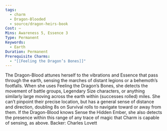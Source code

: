 ```yaml
---
tags:
  - charm
  - Dragon-Blooded
  - source/dragon-heirs-book
Cost: —
Mins: Awareness 5, Essence 3
Type: Permanent
Keywords:
  - Earth
Duration: Permanent
Prerequisite Charms:
  - "[[Feeling the Dragon’s Bones]]"
---
```

The Dragon-Blood attunes herself to the vibrations and Essence that pass through the earth, sensing the marches of distant legions or a behemoth’s footfalls.
When she uses Feeling the Dragon’s Bones, she detects the movement of battle groups, Legendary Size characters, or anything similarly large moving across the earth within (successes rolled) miles. She can’t pinpoint their precise location, but has a general sense of distance and direction, doubling 8s on Survival rolls to navigate toward or away from them.
If the Dragon-Blood knows Sense the Hidden Ember, she also detects the presence within this range of any trace of magic that Charm is capable of sensing, as above.
Backer: Charles Lovett